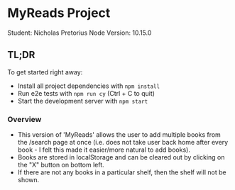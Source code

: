 # MyReads Project

Student: Nicholas Pretorius
Node Version: 10.15.0

## TL;DR

To get started right away:

* Install all project dependencies with `npm install`
* Run e2e tests with `npm run cy` (Ctrl + C to quit)
* Start the development server with `npm start`

### Overview

* This version of 'MyReads' allows the user to add multiple books from the /search page at once (i.e. does not take user back home after every book - I felt this made it easier/more natural to add books). 
* Books are stored in localStorage and can be cleared out by clicking on the "X" button on bottom left. 
* If there are not any books in a particular shelf, then the shelf will not be shown. 

